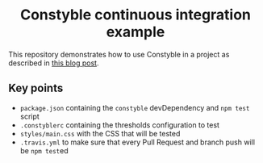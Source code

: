 <div align="center">
	<h1>Constyble continuous integration example</h1>
</div>

This repository demonstrates how to use Constyble in a project as described in [this blog post](https://www.projectwallace.com/blog/integrating-constyble-into-ci-workflow/).

## Key points

* `package.json` containing the `constyble` devDependency and `npm test` script
* `.constyblerc` containing the thresholds configuration to test
* `styles/main.css` with the CSS that will be tested
* `.travis.yml` to make sure that every Pull Request and branch push will be `npm test`ed

